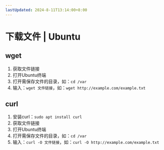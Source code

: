 ```yaml
---
lastUpdated: 2024-8-11T13:14:00+8:00
---
```


# 下载文件 | Ubuntu

## wget

1. 获取文件链接
2. 打开Ubuntu终端
3. 打开需保存文件的目录，如：```cd /var```
4. 输入：```wget 文件链接```，如：```wget http://example.com/example.txt```

## curl
1. 安装curl：```sudo apt install curl```
2. 获取文件链接
3. 打开Ubuntu终端
4. 打开需保存文件的目录，如：```cd /var```
5. 输入：```curl -O 文件链接```，如：```curl -O http://example.com/example.txt```
